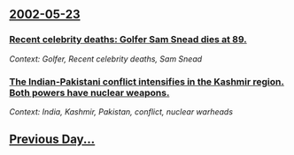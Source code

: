 ## [2002-05-23](/news/2002/05/23/index.md)

### [ Recent celebrity deaths: Golfer Sam Snead dies at 89.](/news/2002/05/23/recent-celebrity-deaths-golfer-sam-snead-dies-at-89.md)
_Context: Golfer, Recent celebrity deaths, Sam Snead_

### [ The Indian-Pakistani conflict intensifies in the Kashmir region. Both powers have nuclear weapons.](/news/2002/05/23/the-indian-pakistani-conflict-intensifies-in-the-kashmir-region-both-powers-have-nuclear-weapons.md)
_Context: India, Kashmir, Pakistan, conflict, nuclear warheads_

## [Previous Day...](/news/2002/05/22/index.md)

